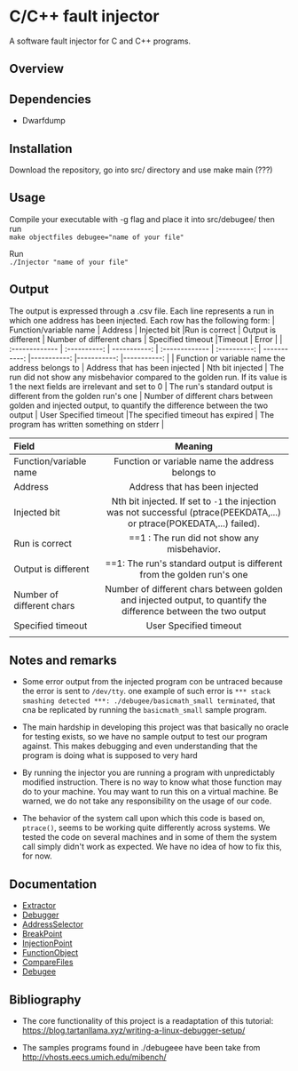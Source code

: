 # C/C++ fault injector

A software fault injector for C and C++ programs.


## Overview


## Dependencies


- Dwarfdump
    

##  Installation
Download the repository, go into src/ directory and use
make main (???)

## Usage
Compile your executable with -g flag and place it into src/debugee/ then run   
`make objectfiles debugee="name of your file"`

Run  
`./Injector "name of your file"`



## Output
The output is expressed through a .csv file. Each line represents a run in which one address has been injected. Each row has the following form:
| Function/variable name       | Address     | Injected bit |Run is correct     | Output is different     | Number of different chars   | Specified timeout |Timeout  | Error |
| :------------- | :----------: | -----------: | :------------- | :----------: | -----------: |-----------: |-----------: |-----------: |
|  Function or variable name the address belongs to  | Address that has been injected   | Nth bit injected  | The run did not show any misbehavior compared to the golden run. If its value is 1 the next fields are irrelevant and set to 0  | The run's standard output is different from the golden run's one   | Number of different chars between golden and injected output, to quantify the difference between the two output | User Specified timeout   |The specified timeout has expired  | The program has written something on stderr    |


|Field |Meaning  |
| :------------- | :----------: |
| Function/variable name  | Function or variable name the address belongs to  |
| Address  | Address that has been injected  |
| Injected bit | Nth bit injected. If set to `-1` the injection was not successful (ptrace(PEEKDATA,...) or ptrace(POKEDATA,...) failed).  |
| Run is correct  | ==1 : The run did not show any misbehavior.   |
| Output is different  | ==1:  The run's standard output is different from the golden run's one  |
|  Number of different chars | Number of different chars between golden and injected output, to quantify the difference between the two output  |
|  Specified timeout | User Specified timeout  |
|  |  |

## Notes and remarks

- Some error output from the injected program con be untraced because the error is sent to `/dev/tty`. one example of such error is `*** stack smashing detected ***: ./debugee/basicmath_small terminated`, that cna be replicated by running the `basicmath_small` sample program.

- The main hardship in developing this project was that basically no oracle for testing exists, so we have no sample output to test our program against. This makes debugging and even understanding that the program is doing what is supposed to very hard

- By running the injector you are running a program with unpredictably modified instruction. There is no way to know what those function may do to your machine. You may want to run this on a virtual machine. Be warned, we do not take any responsibility on the usage of our code.

- The behavior of the system call upon which this code is based on, `ptrace()`, seems to be working quite differently across systems. We tested the code on several machines and in some of them the system call simply didn't work as expected. We have no idea of how to fix this, for now.

## Documentation

- [Extractor](./Documentation/Extractor.md)
- [Debugger](./Documentation/Debugger.md)
- [AddressSelector](./Documentation/AddressSelector.md)
- [BreakPoint](./Documentation/Breakpoint.md)
- [InjectionPoint](./Documentation/InjectionPoint.md)
- [FunctionObject](./Documentation/FunctionObject.md)
- [CompareFiles](./Documentation/CompareFiles.md)
- [Debugee](./Documentation/Debugee.md)






## Bibliography

-  The core functionality of this project is a readaptation of this tutorial:
https://blog.tartanllama.xyz/writing-a-linux-debugger-setup/

- The samples programs found in ./debugeee have been take from
http://vhosts.eecs.umich.edu/mibench/



